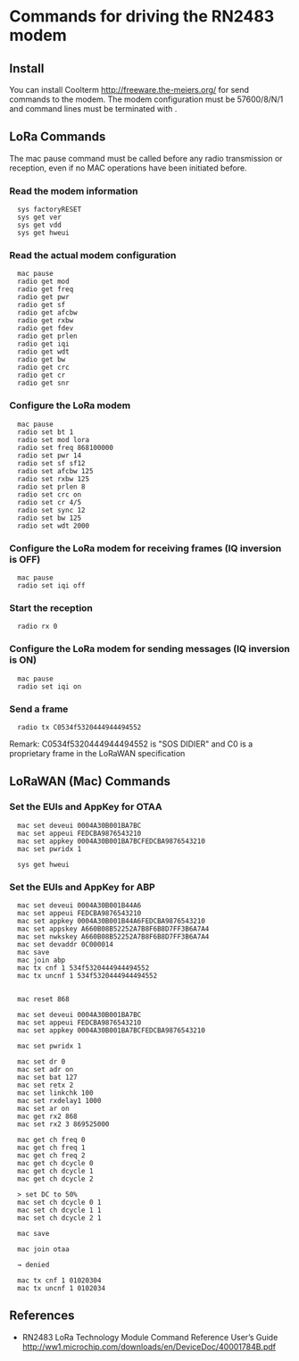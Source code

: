 # Commands for driving the RN2483 modem

## Install
You can install Coolterm http://freeware.the-meiers.org/ for send commands to the modem. The modem configuration must be 57600/8/N/1 and command lines must be terminated with <CR><LF>.

## LoRa Commands
The mac pause command must be called before any radio transmission or reception, even if no MAC operations have been initiated before.

### Read the modem information
```
  sys factoryRESET
  sys get ver
  sys get vdd
  sys get hweui
```

### Read the actual modem configuration
```
  mac pause
  radio get mod
  radio get freq
  radio get pwr
  radio get sf
  radio get afcbw
  radio get rxbw
  radio get fdev
  radio get prlen
  radio get iqi
  radio get wdt
  radio get bw
  radio get crc
  radio get cr
  radio get snr
```

### Configure the LoRa modem
```
  mac pause
  radio set bt 1
  radio set mod lora
  radio set freq 868100000
  radio set pwr 14
  radio set sf sf12
  radio set afcbw 125
  radio set rxbw 125
  radio set prlen 8
  radio set crc on
  radio set cr 4/5
  radio set sync 12
  radio set bw 125
  radio set wdt 2000
```
### Configure the LoRa modem for receiving frames (IQ inversion is OFF)
```
  mac pause
  radio set iqi off
```
### Start the reception
```
  radio rx 0
```

### Configure the LoRa modem for sending messages (IQ inversion is ON)
```
  mac pause
  radio set iqi on
```

### Send a frame
```
  radio tx C0534f5320444944494552
```
Remark: C0534f5320444944494552 is "SOS DIDIER" and C0 is a proprietary frame in the LoRaWAN specification

## LoRaWAN (Mac) Commands

### Set the EUIs and AppKey for OTAA
```
  mac set deveui 0004A30B001BA7BC                    
  mac set appeui FEDCBA9876543210
  mac set appkey 0004A30B001BA7BCFEDCBA9876543210        
  mac set pwridx 1

  sys get hweui
```
### Set the EUIs and AppKey for ABP
```
  mac set deveui 0004A30B001B44A6                    
  mac set appeui FEDCBA9876543210
  mac set appkey 0004A30B001B44A6FEDCBA9876543210        
  mac set appskey A660B08B52252A7B8F6B8D7FF3B6A7A4
  mac set nwkskey A660B08B52252A7B8F6B8D7FF3B6A7A4
  mac set devaddr 0C000014
  mac save
  mac join abp                
  mac tx cnf 1 534f5320444944494552
  mac tx uncnf 1 534f5320444944494552


  mac reset 868

  mac set deveui 0004A30B001BA7BC                    
  mac set appeui FEDCBA9876543210
  mac set appkey 0004A30B001BA7BCFEDCBA9876543210        

  mac set pwridx 1

  mac set dr 0
  mac set adr on                
  mac set bat 127                
  mac set retx 2
  mac set linkchk 100                    
  mac set rxdelay1 1000
  mac set ar on
  mac get rx2 868    
  mac set rx2 3 869525000

  mac get ch freq 0
  mac get ch freq 1
  mac get ch freq 2
  mac get ch dcycle 0
  mac get ch dcycle 1
  mac get ch dcycle 2

  > set DC to 50%
  mac set ch dcycle 0 1
  mac set ch dcycle 1 1                
  mac set ch dcycle 2 1                

  mac save

  mac join otaa

  → denied  

  mac tx cnf 1 01020304
  mac tx uncnf 1 0102034
```
## References
*   RN2483 LoRa Technology Module Command Reference User’s Guide http://ww1.microchip.com/downloads/en/DeviceDoc/40001784B.pdf 
